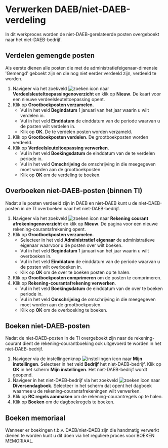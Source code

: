 # Verwerken DAEB/niet-DAEB-verdeling

In dit werkproces worden de niet-DAEB-gerelateerde posten overgeboekt naar het niet-DAEB-bedrijf.

## Verdelen gemengde posten

Als eerste dienen alle posten die met de administratiefeigenaar-dimensie 'Gemengd' geboekt zijn en die nog niet eerder verdeeld zijn, verdeeld te worden.

1. Navigeer via het zoekveld ![zoeken icon](/assets/images/zoeken.png "zoeken icon") naar **Verdeelsleuteltoepassingenoverzicht** en klik op **Nieuw**. De kaart voor een nieuwe verdeelsleuteltoepassing opent.
2. Klik op **Grootboekposten verzamelen**.
	- Vul in het veld **Begindatum** 1 januari van het jaar waarin u wilt verdelen in.
	- Vul in het veld **Einddatum** de einddatum van de periode waarvan u de posten wilt verdelen in.
	- Klik op **OK**. De te verdelen posten worden verzameld.
3. Klik op **Grootboekposten verdelen**. De grootboekposten worden verdeeld.
4. Klik op **Verdeelsleuteltoepassing verwerken**.
	- Vul in het veld **Boekingsdatum** de einddatum van de te verdelen periode in.
	- Vul in het veld **Omschrijving** de omschrijving in die meegegeven moet worden aan de grootboekposten.
	- Klik op **OK** om de verdeling te boeken.

## Overboeken niet-DAEB-posten (binnen TI)

Nadat alle posten verdeeld zijn in DAEB en niet-DAEB kunt u de niet-DAEB-posten in de TI overboeken naar het niet-DAEB-bedrijf.

1. Navigeer via het zoekveld ![zoeken icon](/assets/images/zoeken.png "zoeken icon") naar **Rekening courant afrekeningenoverzicht** en klik op **Nieuw**. De pagina voor een nieuwe rekening-courantafrekening opent.
2. Klik op **Grootboekposten verzamelen**.
	- Selecteer in het veld **Administratief eigenaar** de administratieve eigenaar waarvoor u de posten over wilt boeken.
	- Vul in het veld **Begindatum** 1 januari van het jaar waarin u wilt overboeken in.
	- Vul in het veld **Einddatum** de einddatum van de periode waarvan u de posten wilt overboeken in.
	- Klik op **OK** om de over te boeken posten op te halen.
3. Klik op **Grootboekposten comprimeren** om de posten te comprimeren.
4. Klik op **Rekening-courantafrekening verwerken**.
	- Vul in het veld **Boekingsdatum** de einddatum van de over te boeken periode in.
	- Vul in het veld **Omschrijving** de omschrijving in die meegegeven moet worden aan de grootboekposten.
	- Klik op **OK** om de overboeking te boeken.

## Boeken niet-DAEB-posten

Nadat de niet-DAEB-posten in de TI overgeboekt zijn naar de rekening-courant dient de rekening-courantboeking ook uitgevoerd te worden in het niet-DAEB-bedrijf.

1. Navigeer via de instellingenknop ![instellingen icon](/assets/images/instellingen.png "instellingen icon") naar **Mijn instellingen**. Selecteer in het veld **Bedrijf** het niet-DAEB-bedrijf. Klik op **OK** in het scherm **Mijn instellingen**. Het niet-DAEB-bedrijf wordt geopend.
2. Navigeer in het niet-DAEB-bedrijf via het zoekveld ![zoeken icon](/assets/images/zoeken.png "zoeken icon") naar **Diversendagboek**. Selecteer in het scherm dat opent het dagboek waarmee u de rekening-courantafrekeningen wilt verwerken.
3. Klik op **RC regels aanmaken** om de rekening-courantregels op te halen.
4. Klik op **Boeken** om de dagboekregels te boeken.

## Boeken memoriaal

Wanneer er boekingen t.b.v. DAEB/niet-DAEB zijn die handmatig verwerkt dienen te worden kunt u dit doen via het reguliere proces voor BOEKEN MEMORIAAL.
